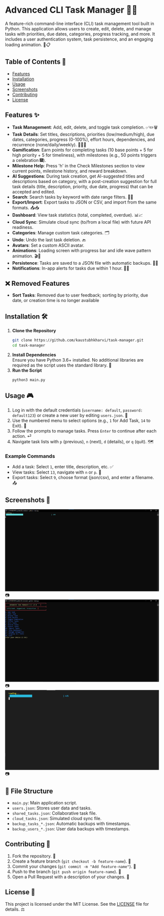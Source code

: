 # Advanced CLI Task Manager 🎉🚀

A feature-rich command-line interface (CLI) task management tool built in Python. This application allows users to create, edit, delete, and manage tasks with priorities, due dates, categories, progress tracking, and more. It includes a user authentication system, task persistence, and an engaging loading animation. 🌟📋

## Table of Contents 📑
- [Features](#features)
- [Installation](#installation)
- [Usage](#usage)
- [Screenshots](#screenshots)
- [Contributing](#contributing)
- [License](#license)

## Features ✨
- **Task Management**: Add, edit, delete, and toggle task completion. ✅✏️🗑️
- **Task Details**: Set titles, descriptions, priorities (low/medium/high), due dates, categories, progress (0-100%), effort hours, dependencies, and recurrence (none/daily/weekly). 📝📅🔧
- **Gamification**: Earn points for completing tasks (10 base points + 5 for high priority + 5 for timeliness), with milestones (e.g., 50 points triggers a celebration 🎆).
- **Milestone Help**: Press 'h' in the Check Milestones section to view current points, milestone history, and reward breakdown.
- **AI Suggestions**: During task creation, get AI-suggested titles and descriptions based on category, with a post-creation suggestion for full task details (title, description, priority, due date, progress) that can be accepted and edited.
- **Search**: Search tasks by keyword with date range filters. 🔎📅
- **Export/Import**: Export tasks to JSON or CSV, and import from the same formats. 📤📥
- **Dashboard**: View task statistics (total, completed, overdue). 📊📈
- **Cloud Sync**: Simulate cloud sync (to/from a local file) with future API readiness.
- **Categories**: Manage custom task categories. 🗂️
- **Undo**: Undo the last task deletion. 🔙
- **Avatars**: Set a custom ASCII avatar.
- **Animations**: Loading screen with progress bar and idle wave pattern animation. 🎬🌊
- **Persistence**: Tasks are saved to a JSON file with automatic backups. 💾🔧
- **Notifications**: In-app alerts for tasks due within 1 hour. 🔔⏰

## ❌ Removed Features

- **Sort Tasks**: Removed due to user feedback; sorting by priority, due date, or creation time is no longer available

## Installation 🛠️
1. **Clone the Repository**  
   ```bash
   git clone https://github.com/kaustubhkharvi/task-manager.git
   cd task-manager
   ```
2. **Install Dependencies**  
   Ensure you have Python 3.6+ installed. No additional libraries are required as the script uses the standard library. 🐍
3. **Run the Script**  
   ```bash
   python3 main.py
   ```

## Usage 🎮
1. Log in with the default credentials (`username: default`, `password: default123`) or create a new user by editing `users.json`. 🔐
2. Use the numbered menu to select options (e.g., `1` for Add Task, `14` to Exit). 🔢
3. Follow the prompts to manage tasks. Press `Enter` to continue after each action. ⏎
4. Navigate task lists with `p` (previous), `n` (next), `d` (details), or `q` (quit). 🗺️

### Example Commands
- Add a task: Select `1`, enter title, description, etc. ✅
- View tasks: Select `13`, navigate with `n` or `p`. 👀
- Export tasks: Select `9`, choose format (json/csv), and enter a filename. 📤

## Screenshots 📸

![image](images/image.png) 📷
![image](images/image(1).png) 📷
![image](images/image(2).PNG) 📷

## 📂 File Structure

- `main.py`: Main application script.
- `users.json`: Stores user data and tasks.
- `shared_tasks.json`: Collaborative task file.
- `cloud_tasks.json`: Simulated cloud sync file.
- `backup_tasks_*.json`: Automatic backups with timestamps.
- `backup_users_*.json`: User data backups with timestamps.

## Contributing 🤝
1. Fork the repository. 🍴
2. Create a feature branch (`git checkout -b feature-name`). 🌿
3. Commit your changes (`git commit -m "Add feature-name"`). 💾
4. Push to the branch (`git push origin feature-name`). 🚀
5. Open a Pull Request with a description of your changes. 📩

## License 📜
This project is licensed under the MIT License. See the [LICENSE](LICENSE) file for details. ⚖️
